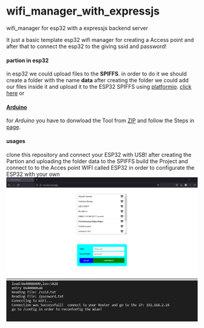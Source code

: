# wifi_manager_with_expressjs
wifi_manager for esp32 with a expressjs backend server


It just a basic template esp32 wifi manager for creating a Access point and after that to connect the esp32 to the giving ssid and password!


#### partion in esp32
in esp32 we could upload files to the **SPIFFS**.
in order to do it we should create a folder with the name __data__
after creating the folder we could add our files inside it and upload it to the ESP32 SPIFFS using
[platformio](https://docs.platformio.org/en/latest/). [click here](https://docs.platformio.org/en/latest/)
or
#### [Arduino](https://www.arduino.cc/en/software)
for _Arduino_ you have to donwload the Tool from [ZIP](https://github.com/me-no-dev/arduino-esp32fs-plugin/releases/tag/1.0) 
and follow the Steps in [page](https://github.com/me-no-dev/arduino-esp32fs-plugin).

#### usages
clone this repository and connect your ESP32 with USB!
after creating the Partion and uploading the folder data to the SPIFFS build the Project and connect to to the Acces point WIFI called ESP32 in order to configurate the ESP32 with your own
![wifi_manager_page](wifi_manager.png)
![connection successfull](VP_IP.png)
